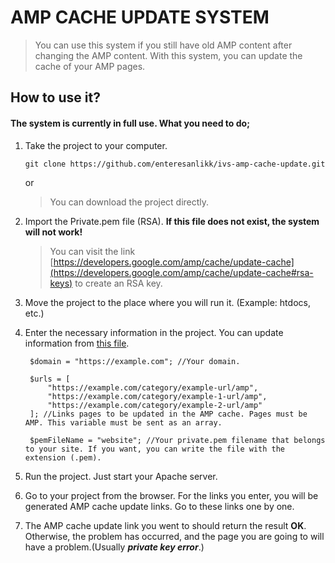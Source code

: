 # AMP CACHE UPDATE SYSTEM
> You can use this system if you still have old AMP content after changing the AMP content. With this system, you can update the cache of your AMP pages.

## How to use it?

#### The system is currently in full use. What you need to do;

1. Take the project to your computer.

    `git clone https://github.com/enteresanlikk/ivs-amp-cache-update.git`

    or

    > You can download the project directly.

2. Import the Private.pem file (RSA). **If this file does not exist, the system will not work!**
    > You can visit the link [https://developers.google.com/amp/cache/update-cache](https://developers.google.com/amp/cache/update-cache#rsa-keys) to create an RSA key.

3. Move the project to the place where you will run it. (Example: htdocs, etc.)
4. Enter the necessary information in the project. You can update information from [this file](index.php).

        $domain = "https://example.com"; //Your domain.

        $urls = [
            "https://example.com/category/example-url/amp",
            "https://example.com/category/example-1-url/amp",
            "https://example.com/category/example-2-url/amp"
        ]; //Links pages to be updated in the AMP cache. Pages must be AMP. This variable must be sent as an array.

        $pemFileName = "website"; //Your private.pem filename that belongs to your site. If you want, you can write the file with the extension (.pem).
        
5. Run the project. Just start your Apache server.
6. Go to your project from the browser. For the links you enter, you will be generated AMP cache update links. Go to these links one by one.
7. The AMP cache update link you went to should return the result **OK**. Otherwise, the problem has occurred, and the page you are going to will have a problem.(Usually ***private key error***.)
